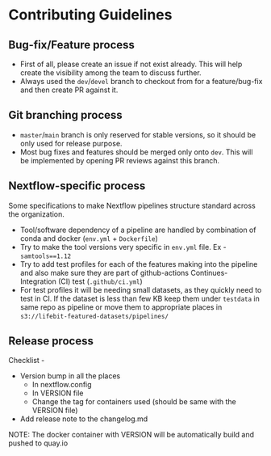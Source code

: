 # Contributing Guidelines

## Bug-fix/Feature process

* First of all, please create an issue if not exist already. This will help create the visibility among the team to discuss further.
* Always used the `dev`/`devel` branch to checkout from for a feature/bug-fix and then create PR against it.

## Git branching process

* `master`/`main` branch is only reserved for stable versions, so it should be only used for release purpose.
* Most bug fixes and features should be merged only onto `dev`. This will be implemented by opening PR reviews against this branch.

## Nextflow-specific process

Some specifications to make Nextflow pipelines structure standard across the organization.
 
* Tool/software dependency of a pipeline are handled by combination of conda and docker (`env.yml` + `Dockerfile`)
* Try to make the tool versions very specific in `env.yml` file. Ex - `samtools==1.12`
* Try to add test profiles for each of the features making into the pipeline and also make sure they are part of github-actions Continues-Integration (CI) test (`.github/ci.yml`)
* For test profiles it will be needing small datasets, as they quickly need to test in CI. If the dataset is less than few KB keep them under `testdata` in same repo as pipeline or move them to appropriate places in `s3://lifebit-featured-datasets/pipelines/`

## Release process

Checklist - 
* Version bump in all the places
  * In nextflow.config
  * In VERSION file
  * Change the tag for containers used (should be same with the VERSION file)
* Add release note to the changelog.md

NOTE: The docker container with VERSION will be automatically build and pushed to quay.io 
